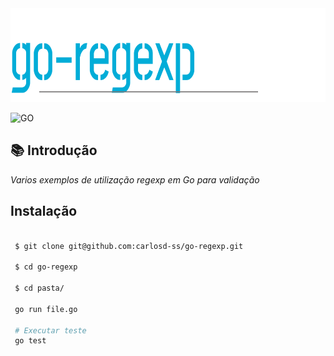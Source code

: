 <img src="https://github.com/carlosd-ss/go-regexp/blob/master/.github/regexp.svg"  height="150"> 


![GO](https://img.shields.io/badge/GO-%2300ADD8?style=for-the-badge&logo=Go&labelColor=%23444444)


## :books: Introdução

*Varios exemplos de utilização regexp em Go para validação*



## Instalação


```zsh

 $ git clone git@github.com:carlosd-ss/go-regexp.git

 $ cd go-regexp
 
 $ cd pasta/
 
 go run file.go
 
 # Executar teste
 go test 
 
```

